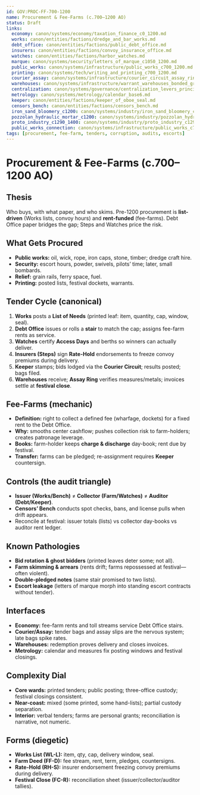 ```yaml
---
id: GOV:PROC-FF-700-1200
name: Procurement & Fee-Farms (c.700–1200 AO)
status: Draft
links:
  economy: canon/systems/economy/taxation_finance_c0_1200.md
  works: canon/entities/factions/dredge_and_bar_works.md
  debt_office: canon/entities/factions/public_debt_office.md
  insurers: canon/entities/factions/convoy_insurance_office.md
  watches: canon/entities/factions/harbor_watches.md
  marque: canon/systems/security/letters_of_marque_c1050_1200.md
  public_works: canon/systems/infrastructure/public_works_c700_1200.md
  printing: canon/systems/tech/writing_and_printing_c700_1200.md
  courier_assay: canon/systems/infrastructure/courier_circuit_assay_ring_c700_1300.md
  warehouses: canon/systems/infrastructure/warrant_warehouses_bonded_granaries_c700_1300.md
  centralization: canon/systems/governance/centralization_levers_principality_c1400_1550.md
  metrology: canon/systems/metrology/calendar_base6.md
  keeper: canon/entities/factions/keeper_of_oboe_seal.md
  censors_bench: canon/entities/factions/censors_bench.md
  iron_sand_bloomery_c1200: canon/systems/industry/iron_sand_bloomery_c1200.md
  pozzolan_hydraulic_mortar_c1200: canon/systems/industry/pozzolan_hydraulic_mortar_c1200.md
  proto_industry_c1290_1400: canon/systems/industry/proto_industry_c1290_1400.md
  public_works_connection: canon/systems/infrastructure/public_works_c700_1200.md
tags: [procurement, fee-farm, tenders, corruption, audits, escorts]
---
```


# Procurement & Fee-Farms (c.700–1200 AO)

## Thesis
Who buys, with what paper, and who skims. Pre-1200 procurement is **list-driven** (Works lists, convoy hours) and **rent-funded** (fee-farms). Debt Office paper bridges the gap; Steps and Watches price the risk.

## What Gets Procured
- **Public works:** oil, wick, rope, iron caps, stone, timber; dredge craft hire.
- **Security:** escort hours, powder, swivels, pilots’ time; later, small bombards.
- **Relief:** grain rails, ferry space, fuel.
- **Printing:** posted lists, festival dockets, warrants.

## Tender Cycle (canonical)
1) **Works** posts a **List of Needs** (printed leaf: item, quantity, cap, window, seal).  
2) **Debt Office** issues or rolls a **stair** to match the cap; assigns fee-farm rents as service.  
3) **Watches** certify **Access Days** and berths so winners can actually deliver.  
4) **Insurers (Steps)** sign **Rate-Hold** endorsements to freeze convoy premiums during delivery.  
5) **Keeper** stamps; bids lodged via the **Courier Circuit**; results posted; bags filed.  
6) **Warehouses** receive; **Assay Ring** verifies measures/metals; invoices settle at **festival close**.

## Fee-Farms (mechanic)
- **Definition:** right to collect a defined fee (wharfage, dockets) for a fixed rent to the Debt Office.  
- **Why:** smooths center cashflow; pushes collection risk to farm-holders; creates patronage leverage.  
- **Books:** farm-holder keeps **charge & discharge** day-book; rent due by festival.  
- **Transfer:** farms can be pledged; re-assignment requires **Keeper** countersign.

## Controls (the audit triangle)
- **Issuer (Works/Bench)** ≠ **Collector (Farm/Watches)** ≠ **Auditor (Debt/Keeper)**.  
- **Censors’ Bench** conducts spot checks, bans, and license pulls when drift appears.  
- Reconcile at festival: issuer totals (lists) vs collector day-books vs auditor rent ledger.

## Known Pathologies
- **Bid rotation & ghost bidders** (printed leaves deter some; not all).  
- **Farm skimming & arrears** (rents drift; farms repossessed at festival—often violent).  
- **Double-pledged notes** (same stair promised to two lists).  
- **Escort leakage** (letters of marque morph into standing escort contracts without tender).

## Interfaces
- **Economy:** fee-farm rents and toll streams service Debt Office stairs.  
- **Courier/Assay:** tender bags and assay slips are the nervous system; late bags spike rates.  
- **Warehouses:** redemption proves delivery and closes invoices.  
- **Metrology:** calendar and measures fix posting windows and festival closings.

## Complexity Dial
- **Core wards:** printed tenders; public posting; three-office custody; festival closings consistent.  
- **Near-coast:** mixed (some printed, some hand-lists); partial custody separation.  
- **Interior:** verbal tenders; farms are personal grants; reconciliation is narrative, not numeric.

## Forms (diegetic)
- **Works List (WL-L):** item, qty, cap, delivery window, seal.  
- **Farm Deed (FF-D):** fee stream, rent, term, pledges, countersigns.  
- **Rate-Hold (RH-S):** insurer endorsement freezing convoy premiums during delivery.  
- **Festival Close (FC-R):** reconciliation sheet (issuer/collector/auditor tallies).
